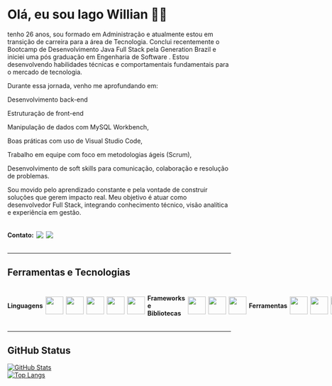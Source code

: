 # Olá, eu sou Iago Willian  ✌🏾

tenho 26 anos, sou formado em Administração e atualmente estou em transição de carreira para a área de Tecnologia. Conclui recentemente o Bootcamp de Desenvolvimento Java Full Stack pela Generation Brazil e iniciei uma pós graduação em Engenharia de Software . Estou desenvolvendo habilidades técnicas e comportamentais fundamentais para o mercado de tecnologia.

  Durante essa jornada, venho me aprofundando em:

  Desenvolvimento back-end 

 Estruturação de front-end 

 Manipulação de dados com MySQL Workbench,

Boas práticas com uso de Visual Studio Code,

Trabalho em equipe com foco em metodologias ágeis (Scrum),

Desenvolvimento de soft skills para comunicação, colaboração e resolução de problemas.

Sou movido pelo aprendizado constante e pela vontade de construir soluções que gerem impacto real. Meu objetivo é atuar como desenvolvedor Full Stack, integrando conhecimento técnico, visão analítica e experiência em gestão.

<div style="display: flex; align-items: center; gap: 6px;">

<h4>Contato: </h4>

<a href = "mailto:iagowillian22@gmail.com">
<img loading="lazy" src="https://img.shields.io/badge/Gmail-D14836?style=for-the-badge&logo=gmail&logoColor=white" target="_blank"></a> <a href="https://linkedin.com/in/iago-willian-" target="_blank"><img loading="lazy" src="https://img.shields.io/badge/-LinkedIn-%230077B5?style=for-the-badge&logo=linkedin&logoColor=white" target="_blank"></a>

</div>

---

## Ferramentas e Tecnologias

<div style="display: flex; align-items: center; gap: 6px;"> 

#### Linguagens

<img src="https://cdn.jsdelivr.net/gh/devicons/devicon@latest/icons/java/java-original.svg" width="40" height="40" />
<img src="https://cdn.jsdelivr.net/gh/devicons/devicon@latest/icons/javascript/javascript-original.svg" width="40" height="40" />
<img src="https://cdn.jsdelivr.net/gh/devicons/devicon@latest/icons/typescript/typescript-original.svg" width="40" height="40" />
<img src="https://cdn.jsdelivr.net/gh/devicons/devicon@latest/icons/html5/html5-original.svg" width="40" height="40" />
<img src="https://cdn.jsdelivr.net/gh/devicons/devicon@latest/icons/css3/css3-original.svg" width="40" height="40" />

#### Frameworks e Bibliotecas
<img src="https://cdn.jsdelivr.net/gh/devicons/devicon@latest/icons/spring/spring-original.svg" width="40" height="40" />
<img src="https://cdn.jsdelivr.net/gh/devicons/devicon@latest/icons/react/react-original.svg" width="40" height="40" />
<img src="https://cdn.jsdelivr.net/gh/devicons/devicon@latest/icons/tailwindcss/tailwindcss-original.svg" width="40" height="40" />

#### Ferramentas
<img src="https://cdn.jsdelivr.net/gh/devicons/devicon@latest/icons/git/git-original.svg" width="40" height="40" />
<img src="https://cdn.jsdelivr.net/gh/devicons/devicon@latest/icons/eclipse/eclipse-original.svg" width="40" height="40" />
<img src="https://cdn.jsdelivr.net/gh/devicons/devicon@latest/icons/vscode/vscode-original.svg" width="40" height="40" />

</div>

---

## GitHub Status

[![GitHub Stats](https://github-readme-stats.vercel.app/api?username=IagoWiliian&show_icons=true&theme=radical)](https://github.com/IagoWiliian)  
[![Top Langs](https://github-readme-stats.vercel.app/api/top-langs/?username=IagoWiliian&layout=compact&theme=radical)](https://github.com/IagoWiliian)
